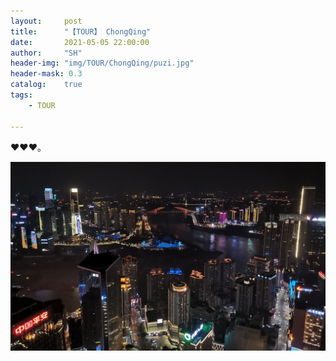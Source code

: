 ```yaml
---
layout:     post
title:      "【TOUR】 ChongQing"
date:       2021-05-05 22:00:00
author:     "SH"
header-img: "img/TOUR/ChongQing/puzi.jpg"
header-mask: 0.3
catalog:    true
tags:
    - TOUR

---
```



❤❤❤。

![img](/img/TOUR/ChongQing/fukan.jpg)
